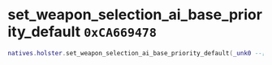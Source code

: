 # set_weapon_selection_ai_base_priority_default `0xCA669478`

```lua
natives.holster.set_weapon_selection_ai_base_priority_default(_unk0 --[[ number ]], _unk1 --[[ number ]])
```